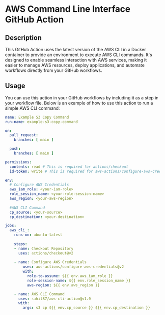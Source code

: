 # AWS Command Line Interface GitHub Action

## Description

This GitHub Action uses the latest version of the AWS CLI in a Docker container to provide an environment to execute AWS CLI commands. It's designed to enable seamless interaction with AWS services, making it easier to manage AWS resources, deploy applications, and automate workflows directly from your GitHub workflows.

## Usage

You can use this action in your GitHub workflows by including it as a step in your workflow file. Below is an example of how to use this action to run a simple AWS CLI command:

```yaml
name: Example S3 Copy Command
run-name: example-s3-copy-command

on:
  pull_request:
    branches: [ main ]

  push:
    branches: [ main ]

permissions:
  contents: read # This is required for actions/checkout
  id-token: write # This is required for aws-actions/configure-aws-credentials

env:
  # Configure AWS Credentials
  aws_iam_role: <your-iam-role>
  role_session_name: <your-role-session-name>
  aws_region: <your-aws-region>
  
  #AWS CLI Command
  cp_source: <your-source>
  cp_destination: <your-destination>

jobs:
  aws_cli_:
    runs-on: ubuntu-latest
    
    steps:
    - name: Checkout Repository
      uses: actions/checkout@v2
    
    - name: Configure AWS Credentials
        uses: aws-actions/configure-aws-credentials@v2
        with:
          role-to-assume: ${{ env.aws_iam_role }}
          role-session-name: ${{ env.role_session_name }}
          aws-region: ${{ env.aws_region }}

    - name: AWS CLI Command
      uses: sahil87/aws-cli-action@v1.0
      with:
        args: s3 cp ${{ env.cp_source }} ${{ env.cp_destination }} 
